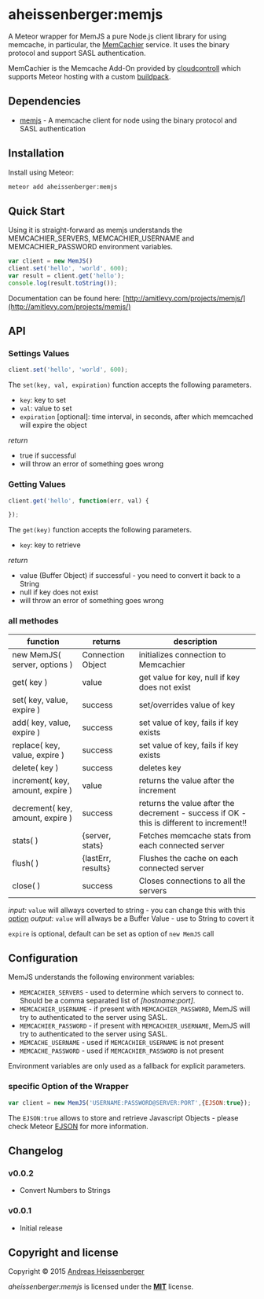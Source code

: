 # aheissenberger:memjs

A Meteor wrapper for MemJS a pure Node.js client library for using memcache, in particular, the
[MemCachier](http://memcachier.com/) service. It
uses the binary protocol and support SASL authentication.

MemCachier is the Memcache Add-On provided by [cloudcontroll](http://www.cloudcontrolled.com) which supports Meteor hosting with a custom [buildpack](https://github.com/aheissenberger/cloudcontrol-buildpack-meteor).

## Dependencies

 * [memjs](https://github.com/alevy/memjs) - A memcache client for node using the binary protocol and SASL authentication




## Installation

Install using Meteor:

```sh
meteor add aheissenberger:memjs
```

## Quick Start

Using it is straight-forward as memjs understands the
MEMCACHIER_SERVERS, MEMCACHIER_USERNAME and MEMCACHIER_PASSWORD
environment variables.

```javascript
var client = new MemJS()
client.set('hello', 'world', 600);
var result = client.get('hello');
console.log(result.toString());
```

Documentation can be found here: [http://amitlevy.com/projects/memjs/](http://amitlevy.com/projects/memjs/)

## API

### Settings Values

``` javascript
client.set('hello', 'world', 600);
```

The `set(key, val, expiration)` function accepts the following parameters.

* `key`: key to set
* `val`: value to set
* `expiration` [optional]: time interval, in seconds, after which memcached will expire the object

*return*
* true if successful
* will throw an error of something goes wrong

### Getting Values

``` javascript
client.get('hello', function(err, val) {

});
```

The `get(key)` function accepts the following parameters.

* `key`: key to retrieve

*return*
* value (Buffer Object) if successful - you need to convert it back to a String  
* null if key does not exist
* will throw an error of something goes wrong

### all methodes ###
| function | returns | description |
| -------- | ------- | ----------- |
| new MemJS( server, options ) | Connection Object | initializes connection to Memcachier |
| get( key ) | value | get value for key, null if key does not exist |
| set( key, value, expire ) | success | set/overrides value of key |
| add( key, value, expire ) | success | set value of key, fails if key exists |
| replace( key, value, expire ) | success | set value of key, fails if key exists |
| delete( key ) | success | deletes key |
| increment( key, amount, expire ) | value | returns the value after the increment |
| decrement( key, amount, expire ) | success | returns the value after the decrement - success if OK - this is different to increment!! |
| stats( ) | {server, stats} | Fetches memcache stats from each connected server |
| flush( ) | {lastErr, results} | Flushes the cache on each connected server |
| close( ) | success | Closes connections to all the servers |

*input:* `value` will allways coverted to string - you can change this with this [option](#specific-option-of-the-wrapper)
*output:* `value` will allways be a Buffer Value - use to String to covert it

`expire` is optional, default can be set as option of `new MemJS` call

## Configuration ##

MemJS understands the following environment variables:

* `MEMCACHIER_SERVERS` - used to determine which servers to connect to. Should be a comma separated list of _[hostname:port]_.
* `MEMCACHIER_USERNAME` - if present with `MEMCACHIER_PASSWORD`, MemJS will try to authenticated to the server using SASL.
* `MEMCACHIER_PASSWORD` - if present with `MEMCACHIER_USERNAME`, MemJS will try to authenticated to the server using SASL.
* `MEMCACHE_USERNAME` - used if `MEMCACHIER_USERNAME` is not present
* `MEMCACHE_PASSWORD` - used if `MEMCACHIER_PASSWORD` is not present

Environment variables are only used as a fallback for explicit parameters.

### specific Option of the Wrapper ###
``` javascript
var client = new MemJS('USERNAME:PASSWORD@SERVER:PORT',{EJSON:true});
```

The `EJSON:true` allows to store and retrieve Javascript Objects - please check Meteor [EJSON](http://docs.meteor.com/#/full/ejson) for more information.

## Changelog

### v0.0.2
 * Convert Numbers to Strings

### v0.0.1
 * Initial release


## Copyright and license

Copyright © 2015 [Andreas Heissenberger](http://www.heissenberger.at)

_aheissenberger:memjs_ is licensed under the [**MIT**](http://aheissenberger.mit-license.org) license.
